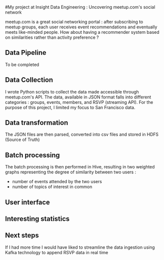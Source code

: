 #My project at Insight Data Engineering : Uncovering meetup.com's social network

meetup.com is a great social networking portal : after subscribing to meetup groups, each user receives event recommendations and eventually meets like-minded people.
How about having a recommender system based on similarities rather than activity preference ?

## Data Pipeline

To be completed

## Data Collection

I wrote Python scripts to collect the data made accessible through meetup.com's API. The data, available in JSON format falls into different categories : groups, events, members, and RSVP (streaming API). For the purpose of this project, I limited my focus to San Francisco data.

## Data transformation

The JSON files are then parsed, converted into csv files and stored in HDFS (Source of Truth)

## Batch processing

The batch processing is then performed in Hive, resulting in two weighted graphs representing the degree of similarity between two users :
- number of events attended by the two users
- number of topics of interest in common

## User interface


## Interesting statistics


## Next steps

If I had more time I would have liked to streamline the data ingestion using Kafka technology to append RSVP data in real time